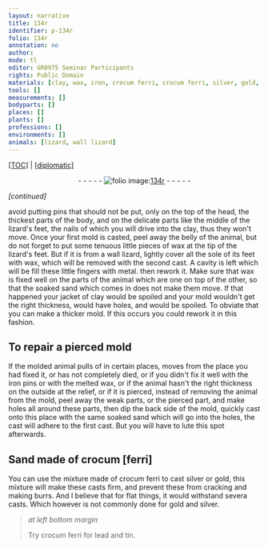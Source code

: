 ```yaml
---
layout: narrative
title: 134r
identifier: p-134r
folio: 134r
annotation: no
author:
mode: tl
editor: GR8975 Seminar Participants
rights: Public Domain
materials: [clay, wax, iron, crocum ferri, crocum ferri, silver, gold, lead, tin]
tools: []
measurements: []
bodyparts: []
places: []
plants: []
professions: []
environments: []
animals: [lizard, wall lizard]
---
```


<p><a href="{{ site.baseurl }}/translation/">[TOC]</a> | <a href="{{ site.baseurl }}/texts/p-134r_tc/">[diplomatic]</a></p><div class="folio" align="center">- - - - - <a href="http://gallica.bnf.fr/ark:/12148/btv1b10500001g/f273.image" target="_blank"><img src="https://cu-mkp.github.io/2017-workshop-edition/assets/photo-icon.png" alt="folio image: " style="display:inline-block; margin-bottom:-3px;"/>134r</a> - - - - - </div>   
 
*[continued]*
  
 avoid putting pins that should not be put, only on the top of the head, the thickest parts of the body, and on the delicate parts like the middle of the <span class="al">lizard</span>'s feet, the nails of which you will drive into the <span class="m">clay</span>, thus they won't move. Once your first mold is casted, peel away the belly of the animal, but do not forget to put some tenuous little pieces of <span class="m">wax</span> at the tip of the <span class="al">lizard</span>'s feet. But if it is from a <span class="al">wall lizard</span>, lightly cover all the sole of its feet with <span class="m">wax</span>, which will be removed with the second cast. A cavity is left which will be fill these little fingers with metal. then rework it. Make sure that wax is fixed well on the parts of the animal which are one on top of the other, so that the soaked sand which comes in does not make them move. If that happened your jacket of <span class="m">clay</span> would be spoiled and your mold wouldn't get the right thickness, would have holes, and would be spoiled. To obviate that you can make a thicker mold. If this occurs you could rework it in this fashion.
 
 
  

## To repair a pierced mold

 
 If the molded animal pulls of in certain places, moves from the place you had fixed it, or has not completely died, or if you didn't fix it well with the <span class="m">iron</span> pins or with the melted <span class="m">wax</span>, or if the animal hasn't the right thickness on the outside at the relief, or if it is pierced, instead of removing the animal from the mold, peel away the weak parts, or the pierced part, and make holes all around these parts, then dip the back side of the mold, quickly cast onto this place with the same soaked sand which will go into the holes, the cast will adhere to the first cast. But you will have to lute this spot afterwards.
 
 
  

## Sand made of <span class="m">crocum [ferri]</span>

 
 You can use the mixture made of <span class="m">crocum ferri</span> to cast <span class="m">silver</span> or <span class="m">gold</span>, this mixture will make these casts firm, and prevent these from cracking and making burrs. And I believe that for flat things, it would withstand severa casts. Which however is not commonly done for <span class="m">gold</span> and <span class="m">silver</span>.
 
> *at left bottom margin*
> 
> 
>   Try <span class="m">crocum ferri</span> for <span class="m">lead</span> and <span class="m">tin</span>.
 
